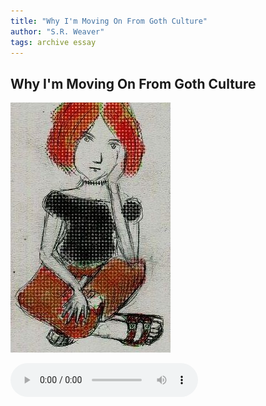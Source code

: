 ```yaml
---
title: "Why I'm Moving On From Goth Culture"
author: "S.R. Weaver"
tags: archive essay
---
```

## Why I'm Moving On From Goth Culture
![image](https://github.com/LWFlouisa/UploadedFairyRadio/blob/main/Images/340537187-256-k611577.jpg?raw=true)

 <audio controls>
  <source src="https://lwflouisa.github.io/UploadedFairyRadio/Audio/WhyImMovingOnFromGothCulture.webm" type="audio/mpeg">
Your browser does not support the audio element.
</audio>
